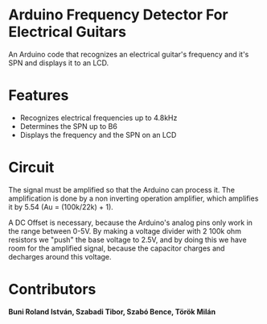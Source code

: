# Arduino Frequency Detector For Electrical Guitars

<p>An Arduino code that recognizes an electrical guitar's frequency and it's SPN and displays it to an LCD.</p>

# Features

<ul>

  <li>
  Recognizes electrical frequencies up to 4.8kHz
  </li>
  <li>
  Determines the SPN up to B6
  </li>
  <li>
  Displays the frequency and the SPN on an LCD
  </li>

</ul>

# Circuit

The signal must be amplified so that the Arduino can process it. The amplification is done by a non inverting operation amplifier, which amplifies it by 5.54 (Au = (100k/22k) + 1).

A DC Offset is necessary, because the Arduino's analog pins only work in the range between 0-5V. By making a voltage divider with 2 100k ohm resistors we "push" the base voltage to 2.5V, and by doing this we have room for the amplified signal, because the capacitor charges and decharges around this voltage.

# Contributors

<b>Buni Roland István, Szabadi Tibor, Szabó Bence, Török Milán</b>
